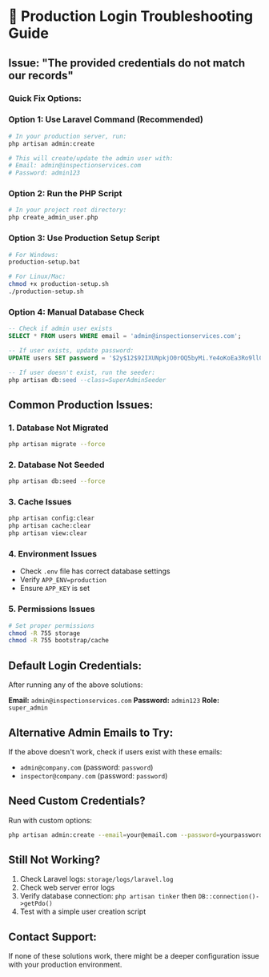 # 🔧 Production Login Troubleshooting Guide

## Issue: "The provided credentials do not match our records"

### Quick Fix Options:

### Option 1: Use Laravel Command (Recommended)
```bash
# In your production server, run:
php artisan admin:create

# This will create/update the admin user with:
# Email: admin@inspectionservices.com
# Password: admin123
```

### Option 2: Run the PHP Script
```bash
# In your project root directory:
php create_admin_user.php
```

### Option 3: Use Production Setup Script
```bash
# For Windows:
production-setup.bat

# For Linux/Mac:
chmod +x production-setup.sh
./production-setup.sh
```

### Option 4: Manual Database Check
```sql
-- Check if admin user exists
SELECT * FROM users WHERE email = 'admin@inspectionservices.com';

-- If user exists, update password:
UPDATE users SET password = '$2y$12$92IXUNpkjO0rOQ5byMi.Ye4oKoEa3Ro9llC/.og/at2.uheWG/igi' WHERE email = 'admin@inspectionservices.com';

-- If user doesn't exist, run the seeder:
php artisan db:seed --class=SuperAdminSeeder
```

## Common Production Issues:

### 1. Database Not Migrated
```bash
php artisan migrate --force
```

### 2. Database Not Seeded
```bash
php artisan db:seed --force
```

### 3. Cache Issues
```bash
php artisan config:clear
php artisan cache:clear
php artisan view:clear
```

### 4. Environment Issues
- Check `.env` file has correct database settings
- Verify `APP_ENV=production`
- Ensure `APP_KEY` is set

### 5. Permissions Issues
```bash
# Set proper permissions
chmod -R 755 storage
chmod -R 755 bootstrap/cache
```

## Default Login Credentials:

After running any of the above solutions:

**Email:** `admin@inspectionservices.com`
**Password:** `admin123`
**Role:** `super_admin`

## Alternative Admin Emails to Try:

If the above doesn't work, check if users exist with these emails:
- `admin@company.com` (password: `password`)
- `inspector@company.com` (password: `password`)

## Need Custom Credentials?

Run with custom options:
```bash
php artisan admin:create --email=your@email.com --password=yourpassword --name="Your Name"
```

## Still Not Working?

1. Check Laravel logs: `storage/logs/laravel.log`
2. Check web server error logs
3. Verify database connection: `php artisan tinker` then `DB::connection()->getPdo()`
4. Test with a simple user creation script

## Contact Support:
If none of these solutions work, there might be a deeper configuration issue with your production environment.
